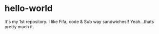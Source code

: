 # hello-world
It's my 1st repository.
I like Fifa, code & Sub way sandwiches!!
Yeah...thats pretty much it.
